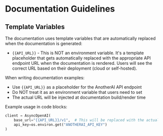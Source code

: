 # Documentation Guidelines

## Template Variables

The documentation uses template variables that are automatically replaced when the documentation is generated:

- `{{API_URL}}` - This is NOT an environment variable. It's a template placeholder that gets automatically replaced with the appropriate API endpoint URL when the documentation is rendered. Users will see the correct URL based on their deployment (cloud or self-hosted).

When writing documentation examples:
- Use `{{API_URL}}` as a placeholder for the AnotherAI API endpoint
- Do NOT treat it as an environment variable that users need to set
- The actual URL will be injected at documentation build/render time

Example usage in code blocks:
```python
client = AsyncOpenAI(
    base_url="{{API_URL}}/v1",  # This will be replaced with the actual URL
    api_key=os.environ.get("ANOTHERAI_API_KEY")
)
```
